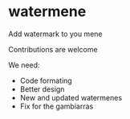 # watermene
Add watermark to you mene

Contributions are welcome

We need:

- Code formating
- Better design
- New and updated watermenes
- Fix for the gambiarras
